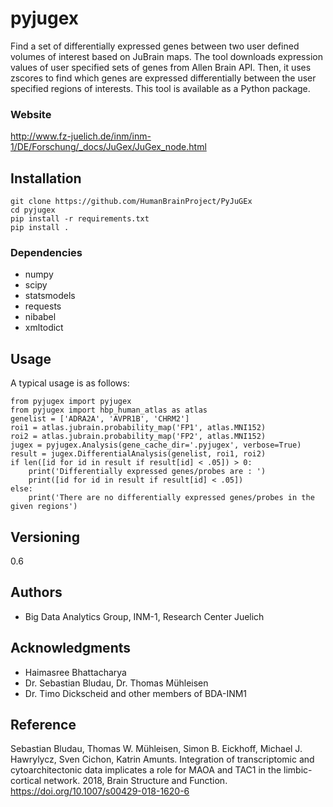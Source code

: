 # pyjugex
Find a set of differentially expressed genes between two user defined volumes of interest based on JuBrain maps. The tool downloads expression values of user specified sets of genes from Allen Brain API. Then, it uses zscores to find which genes are expressed differentially between the user specified regions of interests. This tool is available as a Python package.

### Website
http://www.fz-juelich.de/inm/inm-1/DE/Forschung/_docs/JuGex/JuGex_node.html

## Installation
```
git clone https://github.com/HumanBrainProject/PyJuGEx
cd pyjugex
pip install -r requirements.txt
pip install .
```
### Dependencies
* numpy
* scipy
* statsmodels
* requests
* nibabel
* xmltodict

## Usage
A typical usage is as follows:
```
from pyjugex import pyjugex
from pyjugex import hbp_human_atlas as atlas
genelist = ['ADRA2A', 'AVPR1B', 'CHRM2']
roi1 = atlas.jubrain.probability_map('FP1', atlas.MNI152)
roi2 = atlas.jubrain.probability_map('FP2', atlas.MNI152)
jugex = pyjugex.Analysis(gene_cache_dir='.pyjugex', verbose=True)
result = jugex.DifferentialAnalysis(genelist, roi1, roi2)
if len([id for id in result if result[id] < .05]) > 0:
    print('Differentially expressed genes/probes are : ')
    print([id for id in result if result[id] < .05])
else:
    print('There are no differentially expressed genes/probes in the given regions')
```

## Versioning
0.6

## Authors
* Big Data Analytics Group, INM-1, Research Center Juelich

## Acknowledgments
* Haimasree Bhattacharya
* Dr. Sebastian Bludau, Dr. Thomas Mühleisen
* Dr. Timo Dickscheid and other members of BDA-INM1

## Reference
Sebastian Bludau, Thomas W. Mühleisen, Simon B. Eickhoff, Michael J. Hawrylycz, Sven Cichon, Katrin Amunts. Integration of transcriptomic and cytoarchitectonic data implicates a role for MAOA and TAC1 in the limbic-cortical network. 2018, Brain Structure and Function. https://doi.org/10.1007/s00429-018-1620-6
